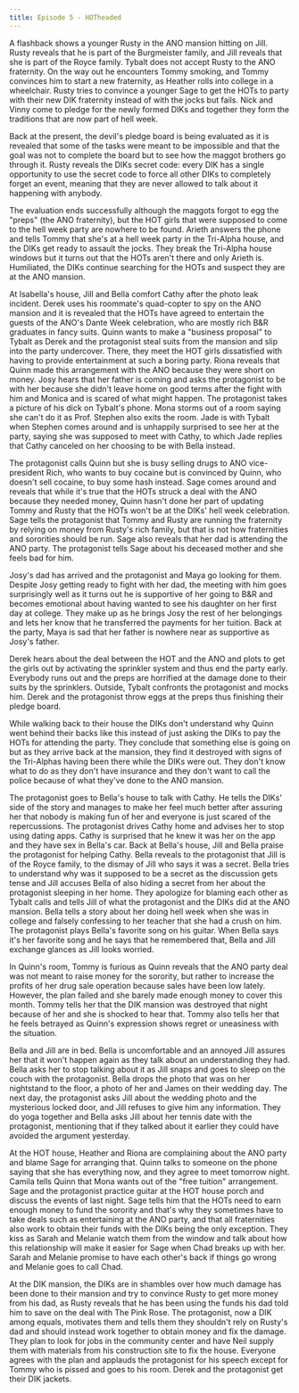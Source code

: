 ```yaml
---
title: Episode 5 - HOTheaded
---
```


A flashback shows a younger Rusty in the ANO mansion hitting on Jill. Rusty reveals that he is part of the Burgmeister family, and Jill reveals that she is part of the Royce family. Tybalt does not accept Rusty to the ANO fraternity. On the way out he encounters Tommy smoking, and Tommy convinces him to start a new fraternity, as Heather rolls into college in a wheelchair. Rusty tries to convince a younger Sage to get the HOTs to party with their new DIK fraternity instead of with the jocks but fails. Nick and Vinny come to pledge for the newly formed DIKs and together they form the traditions that are now part of hell week.

Back at the present, the devil's pledge board is being evaluated as it is revealed that some of the tasks were meant to be impossible and that the goal was not to complete the board but to see how the maggot brothers go through it. Rusty reveals the DIKs secret code: every DIK has a single opportunity to use the secret code to force all other DIKs to completely forget an event, meaning that they are never allowed to talk about it happening with anybody.

The evaluation ends successfully although the maggots forgot to egg the "preps" (the ANO fraternity), but the HOT girls that were supposed to come to the hell week party are nowhere to be found. Arieth answers the phone and tells Tommy that she's at a hell week party in the Tri-Alpha house, and the DIKs get ready to assault the jocks. They break the Tri-Alpha house windows but it turns out that the HOTs aren't there and only Arieth is. Humiliated, the DIKs continue searching for the HOTs and suspect they are at the ANO mansion.

At Isabella's house, Jill and Bella comfort Cathy after the photo leak incident. Derek uses his roommate's quad-copter to spy on the ANO mansion and it is revealed that the HOTs have agreed to entertain the guests of the ANO's Dante Week celebration, who are mostly rich B&R graduates in fancy suits. Quinn wants to make a "business proposal" to Tybalt as Derek and the protagonist steal suits from the mansion and slip into the party undercover. There, they meet the HOT girls dissatisfied with having to provide entertainment at such a boring party. Riona reveals that Quinn made this arrangement with the ANO because they were short on money. Josy hears that her father is coming and asks the protagonist to be with her because she didn't leave home on good terms after the fight with him and Monica and is scared of what might happen. The protagonist takes a picture of his dick on Tybalt's phone. Mona storms out of a room saying she can't do it as Prof. Stephen also exits the room. Jade is with Tybalt when Stephen comes around and is unhappily surprised to see her at the party, saying she was supposed to meet with Cathy, to which Jade replies that Cathy canceled on her choosing to be with Bella instead.

The protagonist calls Quinn but she is busy selling drugs to ANO vice-president Rich, who wants to buy cocaine but is convinced by Quinn, who doesn't sell cocaine, to buy some hash instead. Sage comes around and reveals that while it's true that the HOTs struck a deal with the ANO because they needed money, Quinn hasn't done her part of updating Tommy and Rusty that the HOTs won't be at the DIKs' hell week celebration. Sage tells the protagonist that Tommy and Rusty are running the fraternity by relying on money from Rusty's rich family, but that is not how fraternities and sororities should be run. Sage also reveals that her dad is attending the ANO party. The protagonist tells Sage about his deceased mother and she feels bad for him.

Josy's dad has arrived and the protagonist and Maya go looking for them. Despite Josy getting ready to fight with her dad, the meeting with him goes surprisingly well as it turns out he is supportive of her going to B&R and becomes emotional about having wanted to see his daughter on her first day at college. They make up as he brings Josy the rest of her belongings and lets her know that he transferred the payments for her tuition. Back at the party, Maya is sad that her father is nowhere near as supportive as Josy's father.

Derek hears about the deal between the HOT and the ANO and plots to get the girls out by activating the sprinkler system and thus end the party early. Everybody runs out and the preps are horrified at the damage done to their suits by the sprinklers. Outside, Tybalt confronts the protagonist and mocks him. Derek and the protagonist throw eggs at the preps thus finishing their pledge board.

While walking back to their house the DIKs don't understand why Quinn went behind their backs like this instead of just asking the DIKs to pay the HOTs for attending the party. They conclude that something else is going on but as they arrive back at the mansion, they find it destroyed with signs of the Tri-Alphas having been there while the DIKs were out. They don't know what to do as they don't have insurance and they don't want to call the police because of what they've done to the ANO mansion.

The protagonist goes to Bella's house to talk with Cathy. He tells the DIKs' side of the story and manages to make her feel much better after assuring her that nobody is making fun of her and everyone is just scared of the repercussions. The protagonist drives Cathy home and advises her to stop using dating apps. Cathy is surprised that he knew it was her on the app and they have sex in Bella's car. Back at Bella's house, Jill and Bella praise the protagonist for helping Cathy. Bella reveals to the protagonist that Jill is of the Royce family, to the dismay of Jill who says it was a secret. Bella tries to understand why was it supposed to be a secret as the discussion gets tense and Jill accuses Bella of also hiding a secret from her about the protagonist sleeping in her home. They apologize for blaming each other as Tybalt calls and tells Jill of what the protagonist and the DIKs did at the ANO mansion. Bella tells a story about her doing hell week when she was in college and falsely confessing to her teacher that she had a crush on him. The protagonist plays Bella's favorite song on his guitar. When Bella says it's her favorite song and he says that he remembered that, Bella and Jill exchange glances as Jill looks worried.

In Quinn's room, Tommy is furious as Quinn reveals that the ANO party deal was not meant to raise money for the sorority, but rather to increase the profits of her drug sale operation because sales have been low lately. However, the plan failed and she barely made enough money to cover this month. Tommy tells her that the DIK mansion was destroyed that night because of her and she is shocked to hear that. Tommy also tells her that he feels betrayed as Quinn's expression shows regret or uneasiness with the situation.

Bella and Jill are in bed. Bella is uncomfortable and an annoyed Jill assures her that it won't happen again as they talk about an understanding they had. Bella asks her to stop talking about it as Jill snaps and goes to sleep on the couch with the protagonist. Bella drops the photo that was on her nightstand to the floor, a photo of her and James on their wedding day. The next day, the protagonist asks Jill about the wedding photo and the mysterious locked door, and Jill refuses to give him any information. They do yoga together and Bella asks Jill about her tennis date with the protagonist, mentioning that if they talked about it earlier they could have avoided the argument yesterday.

At the HOT house, Heather and Riona are complaining about the ANO party and blame Sage for arranging that. Quinn talks to someone on the phone saying that she has everything now, and they agree to meet tomorrow night. Camila tells Quinn that Mona wants out of the "free tuition" arrangement. Sage and the protagonist practice guitar at the HOT house porch and discuss the events of last night. Sage tells him that the HOTs need to earn enough money to fund the sorority and that's why they sometimes have to take deals such as entertaining at the ANO party, and that all fraternities also work to obtain their funds with the DIKs being the only exception. They kiss as Sarah and Melanie watch them from the window and talk about how this relationship will make it easier for Sage when Chad breaks up with her. Sarah and Melanie promise to have each other's back if things go wrong and Melanie goes to call Chad.

At the DIK mansion, the DIKs are in shambles over how much damage has been done to their mansion and try to convince Rusty to get more money from his dad, as Rusty reveals that he has been using the funds his dad told him to save on the deal with The Pink Rose. The protagonist, now a DIK among equals, motivates them and tells them they shouldn't rely on Rusty's dad and should instead work together to obtain money and fix the damage. They plan to look for jobs in the community center and have Neil supply them with materials from his construction site to fix the house. Everyone agrees with the plan and applauds the protagonist for his speech except for Tommy who is pissed and goes to his room. Derek and the protagonist get their DIK jackets.

